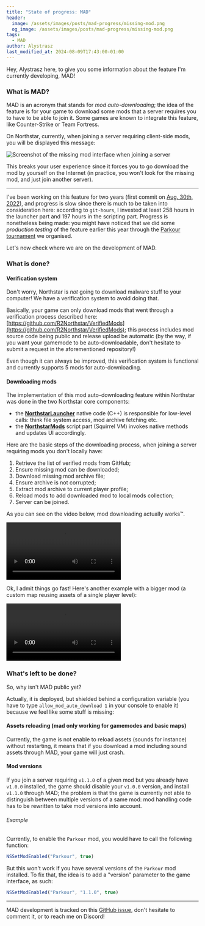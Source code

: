 ```yaml
---
title: "State of progress: MAD"
header:
  image: /assets/images/posts/mad-progress/missing-mod.png
  og_image: /assets/images/posts/mad-progress/missing-mod.png
tags:
  - MAD
author: Alystrasz
last_modified_at: 2024-08-09T17:43:00-01:00
---
```


Hey, Alystrasz here, to give you some information about the feature I'm currently developing, MAD!

### What is MAD?

MAD is an acronym that stands for *mod auto-downloading*; the idea of the feature is for your game to download
some mods that a server requires you to have to be able to join it.
Some games are known to integrate this feature, like Counter-Strike or Team Fortress.

On Northstar, currently, when joining a server requiring client-side mods, you will be displayed this message:

<img src="{{ 'assets/images/posts/mad-progress/missing-mod.png' | relative_url }}" alt="Screenshot of the missing mod interface when joining a server" />

This breaks your user experience since it forces you to go download the mod by yourself on the Internet (in practice,
you won't look for the missing mod, and just join another server).

---

I've been working on this feature for two years (first commit on [Aug. 30th, 2022](https://github.com/R2Northstar/NorthstarLauncher/pull/262/commits/114653052972383f9b154d96c581a2b90c483c87)), and progress is slow since there is much to be taken into
consideration here: according to `git-hours`, I invested at least 258 hours in the launcher part and 197 hours in the
scripting part.
Progress is nonetheless being made: you might have noticed that we did some *production testing*
of the feature earlier this year through the [Parkour tournament](/blog/parkour-tournament) we organised.

Let's now check where we are on the development of MAD.

### What is done?

#### Verification system

Don't worry, Northstar is *not* going to download malware stuff to your computer! We have a verification system
to avoid doing that.

Basically, your game can only download mods that went through a verification process described here:
[https://github.com/R2Northstar/VerifiedMods](https://github.com/R2Northstar/VerifiedMods);
this process includes mod source code being public and release upload be automatic (by the way, if you want your
gamemode to be auto-downloadable, don't hesitate to submit a request in the aforementioned repository!)

Even though it can always be improved, this verification system is functional and currently supports 5 mods for
auto-downloading.

#### Downloading mods

The implementation of this mod auto-downloading feature within Northstar was done in the two Northstar core components:

* the [**NorthstarLauncher**](https://github.com/R2Northstar/NorthstarLauncher) native code (C++) is responsible for low-level calls: think file system access, mod archive fetching etc.
* the [**NorthstarMods**](https://github.com/R2Northstar/NorthstarMods) script part (Squirrel VM) invokes native methods and updates UI accordingly.

Here are the basic steps of the downloading process, when joining a server requiring mods you don't locally have:
1. Retrieve the list of verified mods from GitHub;
2. Ensure missing mod can be downloaded;
3. Download missing mod archive file;
4. Ensure archive is not corrupted;
5. Extract mod archive to current player profile;
6. Reload mods to add downloaded mod to local mods collection;
7. Server can be joined.

As you can see on the video below, mod downloading actually works™.

<video controls style="max-width: 100%">
    <source src="{{ 'assets/video/posts/mad/autodl-parkour-example.webm' | relative_url }}"
            type="video/webm"
    >
    Sorry, your browser doesn't support embedded videos.
</video>

Ok, I admit things go fast! Here's another example with a bigger mod (a custom map reusing assets of a single
player level):

<video controls style="max-width: 100%">
    <source src="{{ 'assets/video/posts/mad/autodl-s2s-example.webm' | relative_url }}"
            type="video/webm"
    >
    Sorry, your browser doesn't support embedded videos.
</video>

### What's left to be done?

So, why isn't MAD public yet?

Actually, it is deployed, but shielded behind a configuration variable (you have to type `allow_mod_auto_download 1`
in your console to enable it) because we feel like some stuff is missing:

#### Assets reloading (mad only working for gamemodes and basic maps)

Currently, the game is not enable to reload assets (sounds for instance) without restarting, it means that if
you download a mod including sound assets through MAD, your game will just crash.

#### Mod versions

If you join a server requiring `v1.1.0` of a given mod but you already have `v1.0.0` installed, the game should
disable your `v1.0.0` version, and install `v1.1.0` through MAD; the problem is that the game is currently not
able to distinguish between multiple versions of a same mod: mod handling code has to be rewritten to take mod
versions into account.

###### Example

Currently, to enable the `Parkour` mod, you would have to call the following function:
```javascript
NSSetModEnabled("Parkour", true)
```

But this won't work if you have several versions of the `Parkour` mod installed.
To fix that, the idea is to add a "version" parameter to the game interface, as such:
```javascript
NSSetModEnabled("Parkour", "1.1.0", true)
```

---

MAD development is tracked on this [GitHub issue](https://github.com/R2Northstar/Northstar/issues/674), don't
hesitate to comment it, or to reach me on Discord!